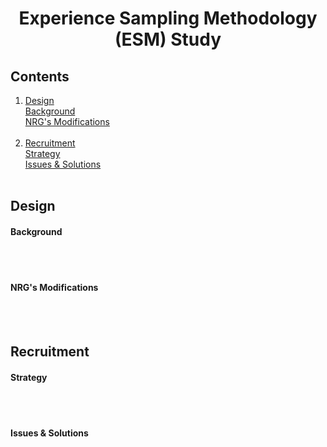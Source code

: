 <h1 align="center"> Experience Sampling Methodology (ESM) Study </h1>

## Contents
1. [Design](esm1.md#design)<br>[Background](esm1.md#background)<br>[NRG's Modifications](esm1.md#nrgs-modifications)<br><br>
2. [Recruitment](esm1.md#recruitment)<br>[Strategy](esm1.md#strategy)<br>[Issues & Solutions](esm1.md#issues-&-solutions)<br><br>

## Design
#### Background

<br>
<br>

#### NRG's Modifications

<br>
<br>

## Recruitment
#### Strategy

<br>
<br>

#### Issues & Solutions


<br>
<br>
<br>
<br>
